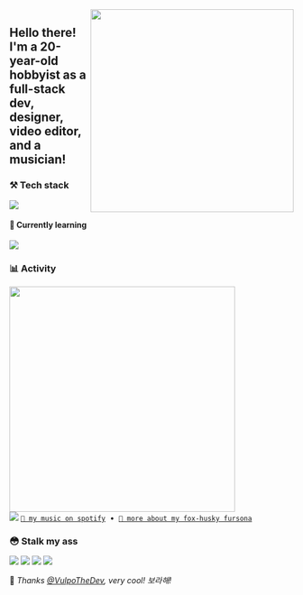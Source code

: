 <!-- Feel free to fork or copy me profile README, I don't mind! -->
<img align="right" width="360" src="https://raw.githubusercontent.com/skepfusky/skepfusky/master/comm_for_davey_g2-min.png">
<h2 align="left">Hello there! I'm a 20-year-old hobbyist as a full-stack dev, designer, video editor, and a musician!</h2>

### ⚒️ Tech stack
![](https://skillicons.dev/icons?i=js,ts,py,tailwind,sass,vue,react,svelte,flask,fastapi,docker&perline=8)

#### 🧠 Currently learning
![](https://skillicons.dev/icons?i=go,redis,postgres)

###  📊 Activity

<a href="https://github.com/anuraghazra/github-readme-stats">
  <img width="400" src="https://github-readme-stats.vercel.app/api/top-langs/?username=skepfusky&layout=compact&theme=tokyonight&langs_count=10&hide_border=true&include_all_commits=true&card_width=320">
</a>
<br>
<img src="https://spotify-recently-played-readme.vercel.app/api?user=jgvyje30t89zw4r2xy66j4u63&count=5&unique=true">
<a href="https://open.spotify.com/artist/3fouosCOFa1ykd6j9DZkWl"><code>🎵 my music on spotify</code></a>
&nbsp;&bull;&nbsp;
<a href="https://skepfusky.xyz/fursona"><code>🦊 more about my fox-husky fursona</code></a>

### 😳 Stalk my ass

[![](https://img.shields.io/badge/skepfusky97-%23ff0000?style=for-the-badge&logo=youtube)](https://youtube.com/skepfusky97)
[![](https://img.shields.io/badge/codefusky-%23ff0000?style=for-the-badge&logo=youtube)](https://www.youtube.com/channel/UCyATIf6yANiY5mewNjAfKvw)
[![](https://img.shields.io/badge/%40skepfuskyjs-%231DA1F2?style=for-the-badge&logoColor=white&logo=twitter)](https://twitter.com/skepfuskyjs)
[![](https://img.shields.io/badge/skepfusky%239673-%237289da?style=for-the-badge&logoColor=white&logo=discord)](https://youtu.be/ErUsk2Mm-8g)

💜 *Thanks [@VulpoTheDev](https://github.com/VulpoTheDev), very cool! 보라해!*
